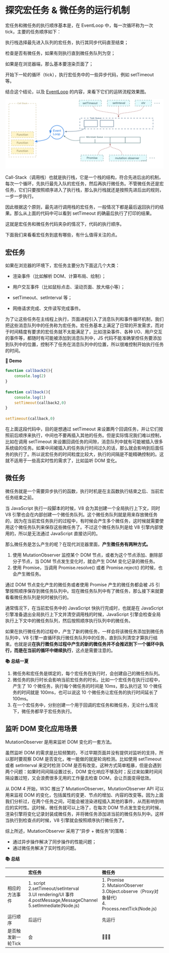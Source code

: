 # 探究宏任务 & 微任务的运行机制

宏任务和微任务的执行顺序基本是，在 EventLoop 中，每一次循环称为一次 tick，主要的任务顺序如下：

执行栈选择最先进入队列的宏任务，执行其同步代码直至结束；

检查是否有微任务，如果有则执行直到微任务队列为空；

如果是在浏览器端，那么基本要渲染页面了；

开始下一轮的循环（tick），执行宏任务中的一些异步代码，例如 setTimeout 等。

结合这个结论，以及 [EventLoop](./EventLoop.md) 的内容，来看下它们的运转流程效果图。

![EventLoop运转流程](./images/EventLoop运转流程.png)

Call-Stack（调用栈）也就是执行栈，它是一个栈的结构，符合先进后出的机制，每次一个循环，先执行最先入队的宏任务，然后再执行微任务。不管微任务还是宏任务，它们只要按照顺序进入了执行栈，那么执行栈就还是按照先进后出的规则，一步一步执行。

因此根据这个原则，最先进行调用栈的宏任务，一般情况下都是最后返回执行的结果。那么从上面的代码中可以看到 setTimeout 的确最后执行了打印的结果。

这就是宏任务和微任务代码夹杂的情况下，代码的执行顺序。

下面我们来看看宏任务到底有哪些，有什么值得关注的点。

## 宏任务

如果在浏览器的环境下，宏任务主要分为下面这几个大类：

- 渲染事件（比如解析 DOM、计算布局、绘制）；

- 用户交互事件（比如鼠标点击、滚动页面、放大缩小等）；

- setTimeout、setInterval 等；

- 网络请求完成、文件读写完成事件。


为了让这些任务在主线程上执行，页面进程引入了消息队列和事件循环机制，我们把这些消息队列中的任务称为宏任务。宏任务基本上满足了日常的开发需求，而对于时间精度有要求的宏任务就不太能满足了，比如渲染事件、各种 I/O、用户交互的事件等，都随时有可能被添加到消息队列中，JS 代码不能准确掌控任务要添加到队列中的位置，控制不了任务在消息队列中的位置，所以很难控制开始执行任务的时间。

**🌰 Demo**

```js
function callback2(){
    console.log(2)
}

function callback(){
    console.log(1)
    setTimeout(callback2,0)
}

setTimeout(callback,0)
```

在上面这段代码中，目的是想通过 setTimeout 来设置两个回调任务，并让它们按照前后顺序来执行，中间也不要再插入其他的任务。但是实际情况我们难以控制，比如在调用 setTimeout 来设置回调任务的间隙，消息队列中就有可能被插入很多系统级的任务。如果中间被插入的任务执行时间过久的话，那么就会影响到后面任务的执行了。所以说宏任务的时间粒度比较大，执行的间隔是不能精确控制的。这就不适用于一些高实时性的需求了，比如监听 DOM 变化。



## 微任务

微任务就是一个需要异步执行的函数，执行时机是在主函数执行结束之后、当前宏任务结束之前。

当 JavaScript 执行一段脚本的时候，V8 会为其创建一个全局执行上下文，同时 V8 引擎也会在内部创建一个微任务队列。这个微任务队列就是用来存放微任务的，因为在当前宏任务执行的过程中，有时候会产生多个微任务，这时候就需要使用这个微任务队列来保存这些微任务了。不过这个微任务队列是给 V8 引擎内部使用的，所以是无法通过 JavaScript 直接访问的。

那么微任务是怎么产生的呢？在现代浏览器里面，**产生微任务有两种方式。**

1. 使用 MutationObserver 监控某个 DOM 节点，或者为这个节点添加、删除部分子节点，当 DOM 节点发生变化时，就会产生 DOM 变化记录的微任务。
2. 使用 Promise，当调用 Promise.resolve() 或者 Promise.reject() 的时候，也会产生微任务。

通过 DOM 节点变化产生的微任务或者使用 Promise 产生的微任务都会被 JS 引擎按照顺序保存到微任务队列中。现在微任务队列中有了微任务，那么接下来就要看看微任务队列是何时被执行的。

通常情况下，在当前宏任务中的 JavaScript 快执行完成时，也就是在 JavaScript 引擎准备退出全局执行上下文并清空调用栈的时候，JavaScript 引擎会检查全局执行上下文中的微任务队列，然后按照顺序执行队列中的微任务。

如果在执行微任务的过程中，产生了新的微任务，一样会将该微任务添加到微任务队列中，V8 引擎一直循环执行微任务队列中的任务，直到队列清空才算执行结束。也就是说**在执行微任务过程中产生的新的微任务并不会推迟到下一个循环中执行，而是在当前的循环中继续执行**，这点是需要注意的。

**📚 总结一夏**

1. 微任务和宏任务是绑定的，每个宏任务在执行时，会创建自己的微任务队列。
2. 微任务的执行时长会影响当前宏任务的时长。比如一个宏任务在执行过程中，产生了 10 个微任务，执行每个微任务的时间是 10ms，那么执行这 10 个微任务的时间就是 100ms，也可以说这 10 个微任务让宏任务的执行时间延长了 100ms。
3. 在一个宏任务中，分别创建一个用于回调的宏任务和微任务，无论什么情况下，微任务都早于宏任务执行。



## 监听 DOM 变化应用场景

MutationObserver 是用来监听 DOM 变化的一套方法。

虽然监听 DOM 的需求是比较频繁的，不过早期页面并没有提供对监听的支持，所以那时要观察 DOM 是否变化，唯一能做的就是轮询检测。比如使用 setTimeout 或者 setInterval 来定时检测 DOM 是否有改变。这种方式简单粗暴，但是会遇到两个问题：如果时间间隔设置过长，DOM 变化响应不够及时；反过来如果时间间隔设置过短，又会浪费很多无用的工作量去检查 DOM，会让页面变得低效。

从 DOM 4 开始，W3C 推出了 MutationObserver。MutationObserver API 可以用来监视 DOM 的变化，包括属性的变更、节点的增加、内容的改变等。因为上面我们分析过，在两个任务之间，可能会被渲染进程插入其他的事件，从而影响到响应的实时性。这时候，微任务就可以上场了，在每次 DOM 节点发生变化的时候，渲染引擎将变化记录封装成微任务，并将微任务添加进当前的微任务队列中。这样当执行到检查点的时候，V8 引擎就会按照顺序执行微任务了。

综上所述，MutationObserver 采用了“异步 + 微任务”的策略：

- 通过异步操作解决了同步操作的性能问题；
- 通过微任务解决了实时性的问题。



**📚 总结**

|                    | 宏任务                                                       | 微任务                                                       |
| ------------------ | :----------------------------------------------------------- | :----------------------------------------------------------- |
| 相应的方法事件     | 1. script<br />2.setTimeout/setInterval<br />3.UI rendering/UI 事件<br />4.postMessage,MessageChannel<br />5.setImmediate(Node.js) | 1. Promise<br />2. MutaionObserver<br />3.Object.observe（Proxy对象替代）<br />4. Process.nextTick(Node.js) |
| 运行顺序           | 后运行                                                       | 先运行                                                       |
| 是否触发新一轮Tick | 会                                                           | 🙅🏻‍♀️                                                          |